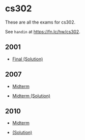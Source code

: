 # cs302

These are all the exams for cs302.

See `handin` at https://fn.lc/hw/cs302.



## 2001


* [Final (Solution)](/static/exams/cs302/2001/finalsol01.pdf)



## 2007


* [Midterm](/static/exams/cs302/2007/midterm07.pdf)

* [Midterm (Solution)](/static/exams/cs302/2007/midterm07_sol.pdf)



## 2010


* [Midterm](/static/exams/cs302/2010/cs302-2010-t2-miderm.pdf)

* [(Solution)](/static/exams/cs302/2010/cs302-2010-t2-midterm-solution.pdf)


